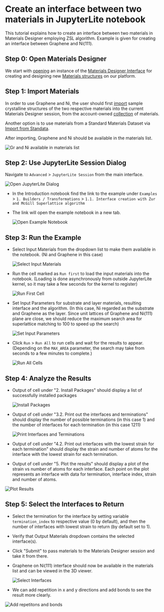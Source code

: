 # Create an interface between two materials in JupyterLite notebook

This tutorial explains how to create an interface between two materials in Materials Designer employing ZSL algorithm. Example is given for creating an interface between Graphene and Ni(111).

## Step 0: Open Materials Designer

We start with [opening](../../entities-general/actions/create.md) an instance of the [Materials Designer Interface](../../materials-designer/overview.md) for creating and designing new [Materials structures](../../materials/overview.md) on our platform.

## Step 1: Import Materials

In order to use Graphene and Ni, the user should first [import](../../materials-designer/header-menu/input-output/import.md) sample crystalline structures of the two respective materials into the current Materials Designer session, from the account-owned [collection](../../accounts/collections.md) of materials.

Another option is to use materials from a Standard Materials Dataset via [Import from Standata](../../materials-designer/header-menu/input-output/standata-import.md).

After importing, Graphene and Ni should be available in the materials list.

<img src="/images/materials-designer/import/graphene_and_ni_imported.png" alt="Gr and Ni available in materials list"/>

## Step 2: Use JupyterLite Session Dialog

Navigate to `Advanced` > `JupyterLite Session` from the main interface.

  <img src="/images/tutorials/interface_with_zsl/1_select_jupyterlite_session.png" alt="Open JupyterLite Dialog"/>

- In the Introduction notebook find the link to the example under `Examples` > `1. Builders / Transformations` > `1.1. Interface creation with Zur and McGill Superlattice algorithm`
- The link will open the example notebook in a new tab.

  <img src="/images/tutorials/interface_with_zsl/2_introduction_notebook.png" alt="Open Example Notebook"/>

## Step 3: Run the Example

- Select Input Materials from the dropdown list to make them available in the notebook. (Ni and Graphene in this case)

  <img src="/images/tutorials/interface_with_zsl/3_select_materials.png" alt="Select Input Materials"/>
- Run the cell marked as `Run first` to load the input materials into the notebook. (Loading is done asynchronously from outside JupyterLite kernel, so it may take a few seconds for the kernel to register)

  <img src="/images/tutorials/interface_with_zsl/4_load_materials.png" alt="Run First Cell"/>
- Set Input Parameters for substrate and layer materials, resulting interface and the algorithm. (In this case, Ni regarded as the substrate and Graphene as the layer. Since unit lattices of Graphene and Ni(111) plane are close, we should reduce the maximum search area for superlattice matching to 100 to speed up the search)

  <img src="/images/tutorials/interface_with_zsl/5_set_input_parameters.png" alt="Set Input Parameters"/>
- Click `Run` > `Run All` to run cells and wait for the results to appear. (Depending on the `MAX_AREA` parameter, the search may take from seconds to a few minutes to complete.)

  <img src="/images/tutorials/interface_with_zsl/6_run_all_cells.png" alt="Run All Cells"/>

## Step 4: Analyze the Results
- Output of cell under "2. Install Packages" should display a list of successfully installed packages

  <img src="/images/tutorials/interface_with_zsl/7_installed_packages.png" alt="Install Packages"/>
- Output of cell under "3.2. Print out the interfaces and terminations" should display the number of possible terminations (in this case 1) and the number of interfaces for each termination (in this case 1211)

  <img src="/images/tutorials/interface_with_zsl/9_found_interfaces.png" alt="Print Interfaces and Terminations"/>
- Output of cell under "4.2. Print out interfaces with the lowest strain for each termination" should display the strain and number of atoms for the interface with the lowest strain for each termination.
- Output of cell under "5. Plot the results" should display a plot of the strain vs number of atoms for each interface. Each point on the plot represents an interface with data for termination, interface index, strain and number of atoms.

<img src="/images/tutorials/interface_with_zsl/10_plot_found_interfaces.png" alt="Plot Results"/>

## Step 5: Select the Interfaces to Return
- Select the termination for the interface by setting variable `termination_index` to respective value (0 by default), and then the number of interfaces with lowest strain to return (by default set to 1).
- Verify that Output Materials dropdown contains the selected interface(s).
- Click "Submit" to pass materials to the Materials Designer session and take it from there.
- Graphene on Ni(111) interface should now be available in the materials list and can be viewed in the 3D viewer.

  <img src="/images/tutorials/interface_with_zsl/11_view_interface_in_md.png" alt="Select Interfaces"/>
- We can add repetition in x and y directions and add bonds to see the result more clearly.

<img src="/images/tutorials/interface_with_zsl/12_add_repetition_and_bonds.png" alt="Add repetitons and bonds"/>
